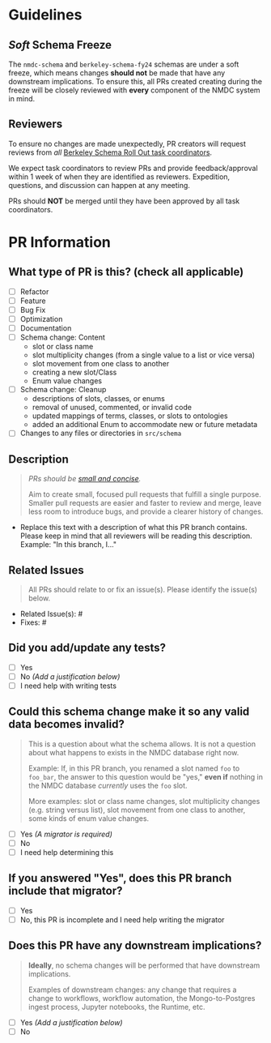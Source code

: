 # Guidelines

## _Soft_ Schema Freeze

The `nmdc-schema` and `berkeley-schema-fy24` schemas are under a soft freeze, which means changes **should not** be made that have any downstream implications. To ensure this, all PRs created creating during the freeze will be closely reviewed with **every** component of the NMDC system in mind.

## Reviewers

To ensure no changes are made unexpectedly, PR creators will request reviews from _all_ [Berkeley Schema Roll Out task coordinators](https://docs.google.com/document/d/1XXN1YuaBuSkxPXeiLKm5YxYzXTamBPQrzzeLhlh7PWs/edit#heading=h.u52g8v319adh).

We expect task coordinators to review PRs and provide feedback/approval within 1 week of when they are identified as reviewers. Expedition, questions, and discussion can happen at any meeting.

PRs should **NOT** be merged until they have been approved by all task coordinators.

# PR Information

## What type of PR is this? (check all applicable)

- [ ] Refactor
- [ ] Feature
- [ ] Bug Fix
- [ ] Optimization
- [ ] Documentation
- [ ] Schema change: Content
  - slot or class name
  - slot multiplicity changes (from a single value to a list or vice versa)
  - slot movement from one class to another
  - creating a new slot/Class
  - Enum value changes
- [ ] Schema change: Cleanup
  - descriptions of slots, classes, or enums
  - removal of unused, commented, or invalid code
  - updated mappings of terms, classes, or slots to ontologies
  - added an additional Enum to accommodate new or future metadata
- [ ] Changes to any files or directories in `src/schema`
     
## Description

> _PRs should be [small and concise](https://docs.github.com/en/pull-requests/collaborating-with-pull-requests/getting-started/best-practices-for-pull-requests#write-small-prs)._
>
> Aim to create small, focused pull requests that fulfill a single purpose. Smaller pull requests are easier and faster to review and merge, leave less room to introduce bugs, and provide a clearer history of changes.

- Replace this text with a description of what this PR branch contains. Please keep in mind that all reviewers will be reading this description. Example: "In this branch, I..."

## Related Issues

> All PRs should relate to or fix an issue(s). Please identify the issue(s) below.

- Related Issue(s): #
- Fixes: #

## Did you add/update any tests?

- [ ] Yes
- [ ] No _(Add a justification below)_
- [ ] I need help with writing tests

## Could this schema change make it so any valid data becomes invalid?

> This is a question about what the schema allows. It is not a question about what happens to exists in the NMDC database right now.
> 
> Example: If, in this PR branch, you renamed a slot named `foo` to `foo_bar`, the answer to this question would be "yes," **even if** nothing in the NMDC database _currently_ uses the `foo` slot.
>
> More examples: slot or class name changes, slot multiplicity changes (e.g. string versus list), slot movement from one class to another, some kinds of enum value changes.

- [ ] Yes _(A migrator is required)_
- [ ] No
- [ ] I need help determining this

## If you answered "Yes", does this PR branch include that migrator?

- [ ] Yes
- [ ] No, this PR is incomplete and I need help writing the migrator

## Does this PR have any downstream implications?

> **Ideally**, no schema changes will be performed that have downstream implications.
>
> Examples of downstream changes: any change that requires a change to workflows, workflow automation, the Mongo-to-Postgres ingest process, Jupyter notebooks, the Runtime, etc.

- [ ] Yes _(Add a justification below)_
- [ ] No
